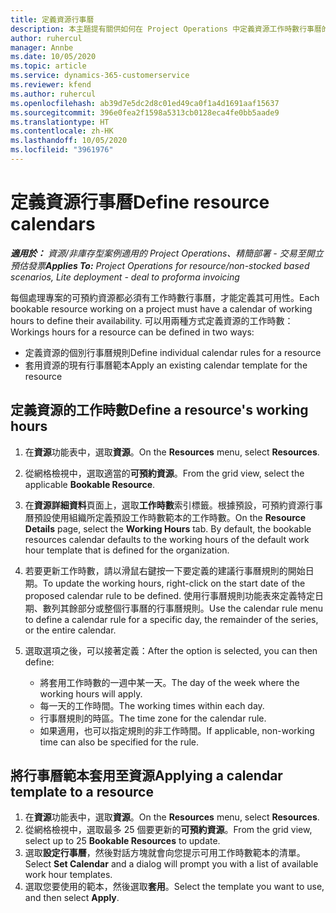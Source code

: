 ```yaml
---
title: 定義資源行事曆
description: 本主題提有關供如何在 Project Operations 中定義資源工作時數行事曆的資訊。
author: ruhercul
manager: Annbe
ms.date: 10/05/2020
ms.topic: article
ms.service: dynamics-365-customerservice
ms.reviewer: kfend
ms.author: ruhercul
ms.openlocfilehash: ab39d7e5dc2d8c01ed49ca0f1a4d1691aaf15637
ms.sourcegitcommit: 396e0fea2f1598a5313cb0128eca4fe0bb5aade9
ms.translationtype: HT
ms.contentlocale: zh-HK
ms.lasthandoff: 10/05/2020
ms.locfileid: "3961976"
---
```

# <a name="define-resource-calendars"></a><span data-ttu-id="05be0-103">定義資源行事曆</span><span class="sxs-lookup"><span data-stu-id="05be0-103">Define resource calendars</span></span>

<span data-ttu-id="05be0-104">_**適用於：** 資源/非庫存型案例適用的 Project Operations、精簡部署 - 交易至開立預估發票_</span><span class="sxs-lookup"><span data-stu-id="05be0-104">_**Applies To:** Project Operations for resource/non-stocked based scenarios, Lite deployment - deal to proforma invoicing_</span></span>

<span data-ttu-id="05be0-105">每個處理專案的可預約資源都必須有工作時數行事曆，才能定義其可用性。</span><span class="sxs-lookup"><span data-stu-id="05be0-105">Each bookable resource working on a project must have a calendar of working hours to define their availability.</span></span> <span data-ttu-id="05be0-106">可以用兩種方式定義資源的工作時數：</span><span class="sxs-lookup"><span data-stu-id="05be0-106">Workings hours for a resource can be defined in two ways:</span></span> 

   - <span data-ttu-id="05be0-107">定義資源的個別行事曆規則</span><span class="sxs-lookup"><span data-stu-id="05be0-107">Define individual calendar rules for a resource</span></span>
   - <span data-ttu-id="05be0-108">套用資源的現有行事曆範本</span><span class="sxs-lookup"><span data-stu-id="05be0-108">Apply an existing calendar template for the resource</span></span>

## <a name="define-a-resources-working-hours"></a><span data-ttu-id="05be0-109">定義資源的工作時數</span><span class="sxs-lookup"><span data-stu-id="05be0-109">Define a resource's working hours</span></span>

1. <span data-ttu-id="05be0-110">在**資源**功能表中，選取**資源**。</span><span class="sxs-lookup"><span data-stu-id="05be0-110">On the **Resources** menu, select **Resources**.</span></span>
2. <span data-ttu-id="05be0-111">從網格檢視中，選取適當的**可預約資源**。</span><span class="sxs-lookup"><span data-stu-id="05be0-111">From the grid view, select the applicable **Bookable Resource**.</span></span>
3. <span data-ttu-id="05be0-112">在**資源詳細資料**頁面上，選取**工作時數**索引標籤。根據預設，可預約資源行事曆預設使用組織所定義預設工作時數範本的工作時數。</span><span class="sxs-lookup"><span data-stu-id="05be0-112">On the **Resource Details** page, select the **Working Hours** tab. By default, the bookable resources calendar defaults to the working hours of the default work hour template that is defined for the organization.</span></span>
4. <span data-ttu-id="05be0-113">若要更新工作時數，請以滑鼠右鍵按一下要定義的建議行事曆規則的開始日期。</span><span class="sxs-lookup"><span data-stu-id="05be0-113">To update the working hours, right-click on the start date of the proposed calendar rule to be defined.</span></span> <span data-ttu-id="05be0-114">使用行事曆規則功能表來定義特定日期、數列其餘部分或整個行事曆的行事曆規則。</span><span class="sxs-lookup"><span data-stu-id="05be0-114">Use the calendar rule menu to define a calendar rule for a specific day, the remainder of the series, or the entire calendar.</span></span>
5. <span data-ttu-id="05be0-115">選取選項之後，可以接著定義：</span><span class="sxs-lookup"><span data-stu-id="05be0-115">After the option is selected, you can then define:</span></span>

    - <span data-ttu-id="05be0-116">將套用工作時數的一週中某一天。</span><span class="sxs-lookup"><span data-stu-id="05be0-116">The day of the week where the working hours will apply.</span></span>
    - <span data-ttu-id="05be0-117">每一天的工作時間。</span><span class="sxs-lookup"><span data-stu-id="05be0-117">The working times within each day.</span></span>
    - <span data-ttu-id="05be0-118">行事曆規則的時區。</span><span class="sxs-lookup"><span data-stu-id="05be0-118">The time zone for the calendar rule.</span></span>
    - <span data-ttu-id="05be0-119">如果適用，也可以指定規則的非工作時間。</span><span class="sxs-lookup"><span data-stu-id="05be0-119">If applicable, non-working time can also be specified for the rule.</span></span>

## <a name="applying-a-calendar-template-to-a-resource"></a><span data-ttu-id="05be0-120">將行事曆範本套用至資源</span><span class="sxs-lookup"><span data-stu-id="05be0-120">Applying a calendar template to a resource</span></span>

1. <span data-ttu-id="05be0-121">在**資源**功能表中，選取**資源**。</span><span class="sxs-lookup"><span data-stu-id="05be0-121">On the **Resources** menu, select **Resources**.</span></span>
2. <span data-ttu-id="05be0-122">從網格檢視中，選取最多 25 個要更新的**可預約資源**。</span><span class="sxs-lookup"><span data-stu-id="05be0-122">From the grid view, select up to 25 **Bookable Resources** to update.</span></span>
3. <span data-ttu-id="05be0-123">選取**設定行事曆**，然後對話方塊就會向您提示可用工作時數範本的清單。</span><span class="sxs-lookup"><span data-stu-id="05be0-123">Select **Set Calendar** and a dialog will prompt you with a list of available work hour templates.</span></span>
4. <span data-ttu-id="05be0-124">選取您要使用的範本，然後選取**套用**。</span><span class="sxs-lookup"><span data-stu-id="05be0-124">Select the template you want to use, and then select **Apply**.</span></span>
